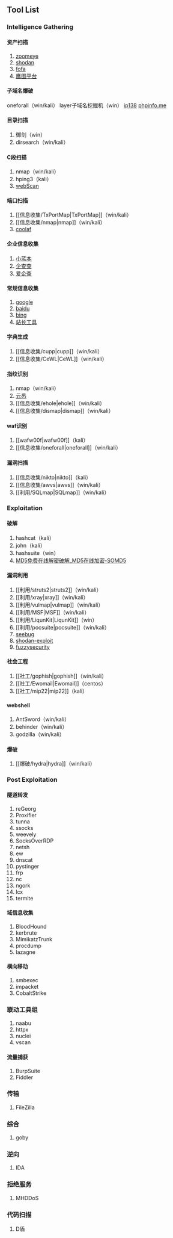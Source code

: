 ## Tool List
### Intelligence Gathering
#### 资产扫描
1. [zoomeye](https://www.zoomeye.org/)
2. [shodan]( https://www.shodan.io/)
3. [fofa]( https://fofa.info/)
4. [鹰图平台](https://hunter.qianxin.com/)
#### 子域名爆破
oneforall（win/kali）
layer子域名挖掘机（win）
[ip138](https://ip138.com/)
[phpinfo.me](https://phpinfo.me/)
#### 目录扫描
1. 御剑（win）
2. dirsearch（win/kali）
#### C段扫描
1. nmap（win/kali）
2. hping3（kali）
3. [webScan](https://webscan.cc/)
#### 端口扫描
1. [[信息收集/TxPortMap|TxPortMap]]（win/kali）
2. [[信息收集/nmap|nmap]]（win/kali）
3. [coolaf](http://coolaf.com/)
#### 企业信息收集
1. [小蓝本](https://www.xiaolanben.com/pc)
2. [企查查](https://www.qcc.com/)
3. [爱企查](https://aiqicha.baidu.com/)
#### 常规信息收集
1. [google](https://www.google.com)
2. [baidu](https://www.baidu.com)
3. [bing](https://www.bing.com)
4. [站长工具]( https://whois.chinaz.com/)
#### 字典生成
1. [[信息收集/cupp|cupp]]（win/kali）
2. [[信息收集/CeWL|CeWL]]（win/kali）
#### 指纹识别
1. nmap（win/kali）
2. [云悉](https://www.yunsee.cn/)
3. [[信息收集/ehole|ehole]]（win/kali）
4. [[信息收集/dismap|dismap]]（win/kali）
#### waf识别
1. [[wafw00f|wafw00f]]（kali）
2. [[信息收集/oneforall|oneforall]]（win/kali）
#### 漏洞扫描
1. [[信息收集/nikto|nikto]]（kali）
2. [[信息收集/awvs|awvs]]（win/kali）
3. [[利用/SQLmap|SQLmap]]（win/kali）

### Exploitation
#### 破解
1. hashcat（kali）
2. john（kali）
3. hashsuite（win）
4. [MD5免费在线解密破解_MD5在线加密-SOMD5](https://www.somd5.com/)
#### 漏洞利用
1. [[利用/struts2|struts2]]（win/kali）
2. [[利用/xray|xray]]（win/kali）
3. [[利用/vulmap|vulmap]]（win/kali）
4. [[利用/MSF|MSF]]（win/kali）
5. [[利用/LiqunKit|LiqunKit]]（win）
6. [[利用/pocsuite|pocsuite]]（win/kali）
7. [seebug](https://www.seebug.org/)
8. [shodan-exploit]( https://exploits.shodan.io/)
9. [fuzzysecurity]( http://www.fuzzysecurity.com/)
#### 社会工程
1. [[社工/gophish|gophish]]（win/kali）
2. [[社工/Ewomail|Ewomail]]（centos）
3. [[社工/mip22|mip22]]（kali）
#### webshell
1. AntSword（win/kali）
2. behinder（win/kali）
3. godzilla（win/kali）
#### 爆破
1. [[爆破/hydra|hydra]]（win/kali）

### Post Exploitation
#### 隧道转发
1. reGeorg
2. Proxifier
3. tunna
4. ssocks
5. weevely
6. SocksOverRDP
7. netsh
8. ew
9. dnscat
10. pystinger
11. frp
12. nc
13. ngork
14. lcx
15. termite
#### 域信息收集
1. BloodHound
2. kerbrute
3. MimikatzTrunk
4. procdump
5. lazagne
#### 横向移动
1. smbexec
2. impacket
3. CobaltStrike

### 联动工具组
1. naabu
2. httpx
3. nuclei
4. vscan

#### 流量捕获
1. BurpSuite
2. Fiddler

### 传输
1. FileZilla

### 综合
1. goby

### 逆向
1. IDA

### 拒绝服务
1. MHDDoS

### 代码扫描
1. D盾


